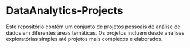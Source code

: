 # DataAnalytics-Projects
Este repositório contém um conjunto de projetos pessoais de análise de dados em diferentes áreas temáticas. Os projetos incluem desde análises exploratórias simples até projetos mais complexos e elaborados.
